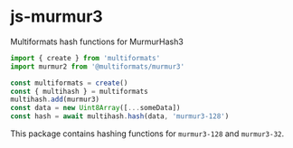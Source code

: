 # js-murmur3

Multiformats hash functions for MurmurHash3

```js
import { create } from 'multiformats'
import murmur2 from '@multiformats/murmur3'

const multiformats = create()
const { multihash } = multiformats
multihash.add(murmur3)
const data = new Uint8Array([...someData])
const hash = await multihash.hash(data, 'murmur3-128')
```

This package contains hashing functions for `murmur3-128` and `murmur3-32`.
